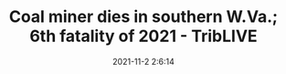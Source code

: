 ---
"title": "Coal miner dies in southern W.Va.; 6th fatality of 2021 - TribLIVE"
"date": "2021-11-2 2:6:14"
"feed_name": "GOOGLENEWSMINING"
"feed_website": "https://news.google.com/search?q=mining%2Bincident&hl=en-US&gl=US&ceid=US:en"
"feed_rss": "https://news.google.com/rss/search?q=mining%2Bincident&hl=en-US&gl=US&ceid=US:en"
"link": "https://triblive.com/news/world/coal-miner-dies-in-southern-w-va-6th-fatality-of-2021/"
"source": "{'href': 'https://triblive.com', 'title': 'TribLIVE'}"
"file": "_posts/2021-1-1-04d1aeba207f0d165eb64ceea38143678982673d.md"
"accident": "1"
"drilling": "1"
"dead": "1"
"injured": "0"
"arrested": "0"
"place": "southern w.va"
"where": "mining site"
"causes": "unknown"
"place_uri": "unknown place"
---